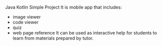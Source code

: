 Java Kotlin Simple Project
It is mobile app that includes:
- image viewer
- code viewer
- quiz
- web page reference 
It can be used as interactive help for students to learn from materials prepared by tutor.
